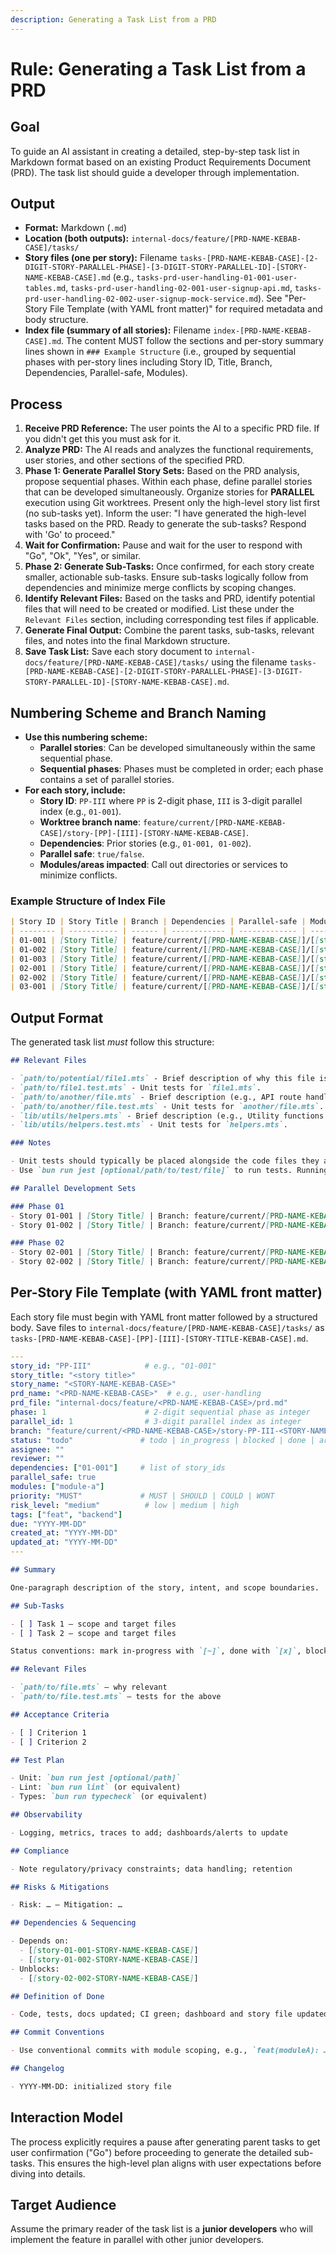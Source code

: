 ```yaml
---
description: Generating a Task List from a PRD
---
```

# Rule: Generating a Task List from a PRD

## Goal

To guide an AI assistant in creating a detailed, step-by-step task list in Markdown format based on an existing Product Requirements Document (PRD). The task list should guide a developer through implementation.

## Output

- **Format:** Markdown (`.md`)
- **Location (both outputs):** `internal-docs/feature/[PRD-NAME-KEBAB-CASE]/tasks/`
- **Story files (one per story):** Filename `tasks-[PRD-NAME-KEBAB-CASE]-[2-DIGIT-STORY-PARALLEL-PHASE]-[3-DIGIT-STORY-PARALLEL-ID]-[STORY-NAME-KEBAB-CASE].md` (e.g., `tasks-prd-user-handling-01-001-user-tables.md`, `tasks-prd-user-handling-02-001-user-signup-api.md`, `tasks-prd-user-handling-02-002-user-signup-mock-service.md`). See "Per-Story File Template (with YAML front matter)" for required metadata and body structure.
- **Index file (summary of all stories):** Filename `index-[PRD-NAME-KEBAB-CASE].md`. The content MUST follow the sections and per-story summary lines shown in `### Example Structure` (i.e., grouped by sequential phases with per-story lines including Story ID, Title, Branch, Dependencies, Parallel-safe, Modules).

## Process

1. **Receive PRD Reference:** The user points the AI to a specific PRD file. If you didn't get this you must ask for it.
2. **Analyze PRD:** The AI reads and analyzes the functional requirements, user stories, and other sections of the specified PRD.
3. **Phase 1: Generate Parallel Story Sets:** Based on the PRD analysis, propose sequential phases. Within each phase, define parallel stories that can be developed simultaneously. Organize stories for **PARALLEL** execution using Git worktrees. Present only the high-level story list first (no sub-tasks yet). Inform the user: "I have generated the high-level tasks based on the PRD. Ready to generate the sub-tasks? Respond with 'Go' to proceed."
4. **Wait for Confirmation:** Pause and wait for the user to respond with "Go", "Ok", "Yes", or similar.
5. **Phase 2: Generate Sub-Tasks:** Once confirmed, for each story create smaller, actionable sub-tasks. Ensure sub-tasks logically follow from dependencies and minimize merge conflicts by scoping changes.
6. **Identify Relevant Files:** Based on the tasks and PRD, identify potential files that will need to be created or modified. List these under the `Relevant Files` section, including corresponding test files if applicable.
7. **Generate Final Output:** Combine the parent tasks, sub-tasks, relevant files, and notes into the final Markdown structure.
8. **Save Task List:** Save each story document to `internal-docs/feature/[PRD-NAME-KEBAB-CASE]/tasks/` using the filename `tasks-[PRD-NAME-KEBAB-CASE]-[2-DIGIT-STORY-PARALLEL-PHASE]-[3-DIGIT-STORY-PARALLEL-ID]-[STORY-NAME-KEBAB-CASE].md`.

## Numbering Scheme and Branch Naming

- **Use this numbering scheme:**
  - **Parallel stories**: Can be developed simultaneously within the same sequential phase.
  - **Sequential phases**: Phases must be completed in order; each phase contains a set of parallel stories.
- **For each story, include:**
  - **Story ID**: `PP-III` where `PP` is 2-digit phase, `III` is 3-digit parallel index (e.g., `01-001`).
  - **Worktree branch name**: `feature/current/[PRD-NAME-KEBAB-CASE]/story-[PP]-[III]-[STORY-NAME-KEBAB-CASE]`.
  - **Dependencies**: Prior stories (e.g., `01-001, 01-002`).
  - **Parallel safe**: `true/false`.
  - **Modules/areas impacted**: Call out directories or services to minimize conflicts.

### Example Structure of Index File

```markdown
| Story ID | Story Title | Branch | Dependencies | Parallel-safe | Modules |
| -------- | ----------- | ------ | ------------ | ------------- | ------- |
| 01-001 | [Story Title] | feature/current/[[PRD-NAME-KEBAB-CASE]]/[[story-01-001-STORY-NAME-KEBAB-CASE]] | None | Parallel-safe: true | [[module-a]] |
| 01-002 | [Story Title] | feature/current/[[PRD-NAME-KEBAB-CASE]]/[[story-01-002-STORY-NAME-KEBAB-CASE]] | None | Parallel-safe: true | [[module-b]] |
| 01-003 | [Story Title] | feature/current/[[PRD-NAME-KEBAB-CASE]]/[[story-01-003-STORY-NAME-KEBAB-CASE]] | None | Parallel-safe: true | [[module-c]] |
| 02-001 | [Story Title] | feature/current/[[PRD-NAME-KEBAB-CASE]]/[[story-02-001-STORY-NAME-KEBAB-CASE]] | 01-001, 01-002 | Parallel-safe: true | [[module-a]] |
| 02-002 | [Story Title] | feature/current/[[PRD-NAME-KEBAB-CASE]]/[[story-02-002-STORY-NAME-KEBAB-CASE]] | 01-001, 01-003 | Parallel-safe: true | [[module-b]] |
| 03-001 | [Story Title] | feature/current/[[PRD-NAME-KEBAB-CASE]]/[[story-03-001-STORY-NAME-KEBAB-CASE]] | 01-002, 02-001 | Parallel-safe: false | [[module-x]] |
```

## Output Format

The generated task list _must_ follow this structure:

```markdown
## Relevant Files

- `path/to/potential/file1.mts` - Brief description of why this file is relevant (e.g., Contains the main component for this feature).
- `path/to/file1.test.mts` - Unit tests for `file1.mts`.
- `path/to/another/file.mts` - Brief description (e.g., API route handler for data submission).
- `path/to/another/file.test.mts` - Unit tests for `another/file.mts`.
- `lib/utils/helpers.mts` - Brief description (e.g., Utility functions needed for calculations).
- `lib/utils/helpers.test.mts` - Unit tests for `helpers.mts`.

### Notes

- Unit tests should typically be placed alongside the code files they are testing (e.g., `MyComponent.mts` and `MyComponent.test.mts` in the same directory).
- Use `bun run jest [optional/path/to/test/file]` to run tests. Running without a path executes all tests found by the Jest configuration.

## Parallel Development Sets

### Phase 01
- Story 01-001 | [Story Title] | Branch: feature/current/[PRD-NAME-KEBAB-CASE]/story-01-001-[STORY-NAME-KEBAB-CASE] | Dependencies: None | Parallel-safe: true | Modules: [module-a]
- Story 01-002 | [Story Title] | Branch: feature/current/[PRD-NAME-KEBAB-CASE]/story-01-002-[STORY-NAME-KEBAB-CASE] | Dependencies: None | Parallel-safe: true | Modules: [module-b]

### Phase 02
- Story 02-001 | [Story Title] | Branch: feature/current/[PRD-NAME-KEBAB-CASE]/story-02-001-[STORY-NAME-KEBAB-CASE] | Dependencies: 01-001 | Parallel-safe: true | Modules: [module-a]
- Story 02-002 | [Story Title] | Branch: feature/current/[PRD-NAME-KEBAB-CASE]/story-02-002-[STORY-NAME-KEBAB-CASE] | Dependencies: 01-002 | Parallel-safe: true | Modules: [module-b]
```

## Per-Story File Template (with YAML front matter)

Each story file must begin with YAML front matter followed by a structured body. Save files to `internal-docs/feature/[PRD-NAME-KEBAB-CASE]/tasks/` as `tasks-[PRD-NAME-KEBAB-CASE]-[PP]-[III]-[STORY-TITLE-KEBAB-CASE].md`.

```yaml
---
story_id: "PP-III"            # e.g., "01-001"
story_title: "<story title>"
story_name: "<STORY-NAME-KEBAB-CASE>"
prd_name: "<PRD-NAME-KEBAB-CASE>"  # e.g., user-handling
prd_file: "internal-docs/feature/<PRD-NAME-KEBAB-CASE>/prd.md"
phase: 1                      # 2-digit sequential phase as integer
parallel_id: 1                # 3-digit parallel index as integer
branch: "feature/current/<PRD-NAME-KEBAB-CASE>/story-PP-III-<STORY-NAME-KEBAB-CASE>"
status: "todo"               # todo | in_progress | blocked | done | archive
assignee: ""
reviewer: ""
dependencies: ["01-001"]     # list of story_ids
parallel_safe: true
modules: ["module-a"]
priority: "MUST"             # MUST | SHOULD | COULD | WONT
risk_level: "medium"          # low | medium | high
tags: ["feat", "backend"]
due: "YYYY-MM-DD"
created_at: "YYYY-MM-DD"
updated_at: "YYYY-MM-DD"
---
```

```markdown
## Summary

One-paragraph description of the story, intent, and scope boundaries.

## Sub-Tasks

- [ ] Task 1 — scope and target files
- [ ] Task 2 — scope and target files

Status conventions: mark in-progress with `[~]`, done with `[x]`, blocked with `[!]`.

## Relevant Files

- `path/to/file.mts` — why relevant
- `path/to/file.test.mts` — tests for the above

## Acceptance Criteria

- [ ] Criterion 1
- [ ] Criterion 2

## Test Plan

- Unit: `bun run jest [optional/path]`
- Lint: `bun run lint` (or equivalent)
- Types: `bun run typecheck` (or equivalent)

## Observability

- Logging, metrics, traces to add; dashboards/alerts to update

## Compliance

- Note regulatory/privacy constraints; data handling; retention

## Risks & Mitigations

- Risk: … — Mitigation: …

## Dependencies & Sequencing

- Depends on:
  - [[story-01-001-STORY-NAME-KEBAB-CASE]]
  - [[story-01-002-STORY-NAME-KEBAB-CASE]]
- Unblocks:
  - [[story-02-002-STORY-NAME-KEBAB-CASE]]

## Definition of Done

- Code, tests, docs updated; CI green; dashboard and story file updated

## Commit Conventions

- Use conventional commits with module scoping, e.g., `feat(moduleA): …`

## Changelog

- YYYY-MM-DD: initialized story file
```

## Interaction Model

The process explicitly requires a pause after generating parent tasks to get user confirmation ("Go") before proceeding to generate the detailed sub-tasks. This ensures the high-level plan aligns with user expectations before diving into details.

## Target Audience

Assume the primary reader of the task list is a **junior developers** who will implement the feature in parallel with other junior developers.
